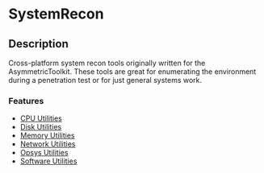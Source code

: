 SystemRecon
===========

## Description
Cross-platform system recon tools originally written for the AsymmetricToolkit.  These tools are great for enumerating the
environment during a penetration test or for just general systems work.

### Features
* [CPU Utilities](./cpu/README.md)
* [Disk Utilities](./disk/README.md)
* [Memory Utilities](./memory/README.md)
* [Network Utilities](./network/README.md)
* [Opsys Utilities](./opsys/README.md)
* [Software Utilities](./software/README.md)